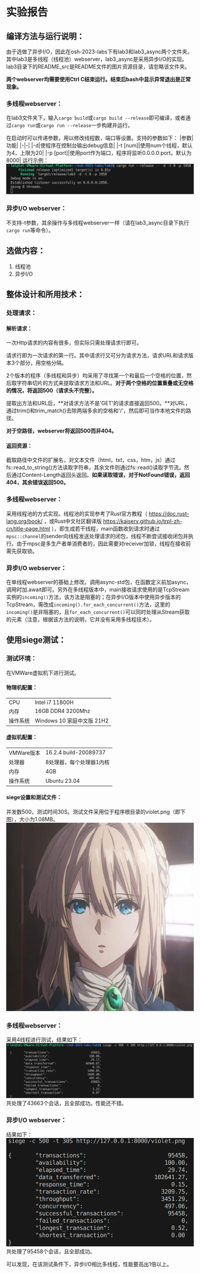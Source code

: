 # 实验报告


## 编译方法与运行说明：
由于选做了异步I/O，因此在osh-2023-labs下有lab3和lab3_async两个文件夹。其中lab3是多线程（线程池）webserver，lab3_async是采用异步I/O的实现。lab3目录下的README_src是README文件的图片资源目录，请忽略该文件夹。

**两个webserver均需要使用Ctrl C结束运行。结束后bash中显示异常退出是正常现象。**

### 多线程webserver：
在lab3文件夹下，输入`cargo build`或`cargo build --release`即可编译，或者通过`cargo run`或`cargo run --release`一步构建并运行。

在启动时可以传递参数，用以修改线程数，端口等设置。支持的参数如下：
|参数|功能|
|-|-|
|-d|使程序在控制台输出debug信息|
|-t [num]|使用num个线程，默认为4，上限为20|
|-p [port]|使用port作为端口，程序将监听0.0.0.0:port。默认为8000|
运行示例：
![run.png](./README_src/run.png)

### 异步I/O webserver：
不支持-t参数，其余操作与多线程webserver一样（请在lab3_async目录下执行`cargo run`等命令）。


## 选做内容：
1. 线程池
2. 异步I/O


## 整体设计和所用技术：

### 处理请求：
#### 解析请求：
一次Http请求的内容有很多，但实际只需处理请求行即可。

请求行即为一次请求的第一行。其中请求行又可分为请求方法，请求URL和请求版本3个部分，用空格分隔。

2个版本的程序（多线程和异步）均采用了寻找第一个和最后一个空格的位置，然后取字符串切片的方式来提取请求方法和URL。**对于两个空格的位置重叠或无空格的情况，将返回500（请求头不完整）。**

提取出方法和URL后，**对请求方法不是'GET'的请求直接返回500。**对URL，通过trim()和trim_match()去除两端多余的空格和'/'，然后即可当作本地文件的路径。

**对于空路径，webserver将返回500而非404。**

#### 返回资源：
截取路径中文件的扩展名，对文本文件（html，txt，css，htm，js）通过fs::read_to_string()方法读取字符串，其余文件则通过fs::read()读取字节流。然后通过Content-Length返回头返回。**如果读取错误，对于NotFound错误，返回404，其余错误返回500。**

### 多线程webserver：
采用线程池的方式实现。线程池的实现参考了Rust官方教程（ https://doc.rust-lang.org/book/ ，或Rust中文社区翻译版 https://kaisery.github.io/trpl-zh-cn/title-page.html ），即生成若干线程，main函数收到请求时通过`mpsc::channel`的sender向线程发送处理请求的闭包，线程不断尝试接收闭包并执行。由于mpsc是多生产者单消费者的，因此需要对receiver加锁，线程在接收前需先获取锁。

### 异步I/O webserver：
在单线程webserver的基础上修改。调用async-std包，在函数定义前加async，调用时加.await即可。另外在多线程版本中，main接收请求使用的是TcpStream实例的`incoming()`方法，该方法是阻塞的；在异步I/O版本中使用异步版本的TcpStream，需改成`incoming().for_each_concurrent()`方法，这里的`incoming()`是非阻塞的，且`for_each_concurrent()`可以同时处理从Stream获取的元素（注意，根据该方法的说明，它并没有采用多线程技术）。


## 使用siege测试：

### 测试环境：
在VMWare虚拟机下进行测试。

#### 物理机配置：
|||
|-|-|
|CPU|Intel i7 11800H|
|内存|16GB DDR4 3200Mhz|
|操作系统|Windows 10 家庭中文版 21H2|

#### 虚拟机配置：
|||
|-|-|
|VMWare版本|16.2.4 build-20089737|
|处理器|8处理器，每个处理器1内核|
|内存|4GB|
|操作系统|Ubuntu 23.04|

#### siege设置和测试文件：
并发数500，测试时间30S。测试文件采用位于程序根目录的violet.png（即下图），大小为1.08MB。
![violet.png](./README_src/violet.png)

### 多线程webserver：
采用4线程进行测试，结果如下：
![multy_threads.png](./README_src/multy_threads.png)
共处理了43663个会话，且全部成功。性能还不错。

### 异步I/O webserver：
结果如下：
![async.png](./README_src/async.png)
共处理了95458个会话，且全部成功。

可以发现，在该测试条件下，异步I/O相比多线程，性能要高出1倍以上。